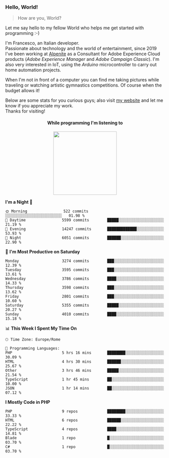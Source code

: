 ### Hello, World!

> How are you, World?

Let me say hello to my fellow World who helps me get started with programming :-)

I'm Francesco, an Italian developer.  
Passionate about technology and the world of entertainment, since 2019 I've been working at [Alpenite](https://www.alpenite.com) as a Consultant for Adobe Experience Cloud products (*Adobe Experience Manager* and *Adobe Campaign Classic*). I'm also very interested in IoT, using the *Arduino* microcontroller to carry out home automation projects.

When I'm not in front of a computer you can find me taking pictures while traveling or watching artistic gymnastics competitions. Of course when the budget allows it!

Below are some stats for you curious guys; also visit [my website](https://www.francescorega.eu) and let me know if you appreciate my work.  
Thanks for visiting!

<div align="center">
  <h4>While programming I'm listening to</h4>
  <a href="https://apps.francescorega.eu/now-playing/11147232609" target="_blank"><img src="https://apps.francescorega.eu/now-playing/11147232609" width="200"></a>
</div>

<!--START_SECTION:waka-->
**I'm a Night 🦉** 

```text
🌞 Morning                522 commits         ░░░░░░░░░░░░░░░░░░░░░░░░░   01.98 % 
🌆 Daytime                5599 commits        █████░░░░░░░░░░░░░░░░░░░░   21.19 % 
🌃 Evening                14247 commits       █████████████░░░░░░░░░░░░   53.93 % 
🌙 Night                  6051 commits        ██████░░░░░░░░░░░░░░░░░░░   22.90 % 
```
📅 **I'm Most Productive on Saturday** 

```text
Monday                   3274 commits        ███░░░░░░░░░░░░░░░░░░░░░░   12.39 % 
Tuesday                  3595 commits        ███░░░░░░░░░░░░░░░░░░░░░░   13.61 % 
Wednesday                3786 commits        ████░░░░░░░░░░░░░░░░░░░░░   14.33 % 
Thursday                 3598 commits        ███░░░░░░░░░░░░░░░░░░░░░░   13.62 % 
Friday                   2801 commits        ███░░░░░░░░░░░░░░░░░░░░░░   10.60 % 
Saturday                 5355 commits        █████░░░░░░░░░░░░░░░░░░░░   20.27 % 
Sunday                   4010 commits        ████░░░░░░░░░░░░░░░░░░░░░   15.18 % 
```


📊 **This Week I Spent My Time On** 

```text
🕑︎ Time Zone: Europe/Rome

💬 Programming Languages: 
PHP                      5 hrs 16 mins       ████████░░░░░░░░░░░░░░░░░   30.09 % 
HTML                     4 hrs 30 mins       ██████░░░░░░░░░░░░░░░░░░░   25.67 % 
Other                    3 hrs 46 mins       █████░░░░░░░░░░░░░░░░░░░░   21.54 % 
TypeScript               1 hr 45 mins        ██░░░░░░░░░░░░░░░░░░░░░░░   10.00 % 
JSON                     1 hr 14 mins        ██░░░░░░░░░░░░░░░░░░░░░░░   07.12 % 
```

**I Mostly Code in PHP** 

```text
PHP                      9 repos             ████████░░░░░░░░░░░░░░░░░   33.33 % 
HTML                     6 repos             ██████░░░░░░░░░░░░░░░░░░░   22.22 % 
TypeScript               4 repos             ████░░░░░░░░░░░░░░░░░░░░░   14.81 % 
Blade                    1 repo              █░░░░░░░░░░░░░░░░░░░░░░░░   03.70 % 
C#                       1 repo              █░░░░░░░░░░░░░░░░░░░░░░░░   03.70 % 
```




<!--END_SECTION:waka-->
